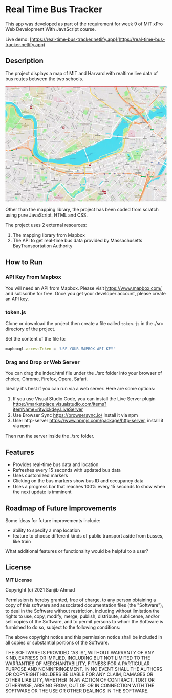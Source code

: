 # Real Time Bus Tracker

This app was developed as part of the requirement for week 9 of MIT xPro Web Development With JavaScript course.

Live demo: [https://real-time-bus-tracker.netlify.app](https://real-time-bus-tracker.netlify.app)

## Description

The project displays a map of MIT and Harvard with realtime live data of bus routes between the two schools.

![Screnshot of app showing real-time bus data information](src/images/real-time-bus-tracker.gif)

Other than the mapping library, the project has been coded from scratch using pure JavaScript, HTML and CSS.

The project uses 2 external resources:

1. The mapping library from Mapbox
2. The API to get real-time bus data provided by Massachusetts BayTransportation Authority

## How to Run

### API Key From Mapbox

You will need an API from Mapbox. Please visit https://www.mapbox.com/ and subscribe for free. Once you get your
developer account, please create an API key.

### token.js

Clone or download the project then create a file called ```token.js``` in the ./src directory of the project.

Set the content of the file to:

```javascript
mapboxgl.accessToken = 'USE-YOUR-MAPBOX-API-KEY'
```

### Drag and Drop or Web Server

You can drag the index.html file under the ./src folder into your browser of choice, Chrome, Firefox, Opera, Safari.

Ideally it's best if you can run via a web server. Here are some options:

1. If you use Visual Studio Code, you can install the Live Server
   plugin https://marketplace.visualstudio.com/items?itemName=ritwickdey.LiveServer
2. Use Browser Sync https://browsersync.io/ Install it via npm
3. User http-server https://www.npmjs.com/package/http-server, install it via npm

Then run the server inside the ./src folder.

## Features

- Provides real-time bus data and location
- Refreshes every 15 seconds with updated bus data
- Uses customized markers
- Clicking on the bus markers show bus ID and occupancy data
- Uses a progress bar that reaches 100% every 15 seconds to show when the next update is imminent

## Roadmap of Future Improvements

Some ideas for future improvements include:

- ability to specify a map location
- feature to choose different kinds of public transport aside from busses, like train

What additional features or functionality would be helpful to a user?

## License

**MIT License**

Copyright (c) 2021 Sanjib Ahmad

Permission is hereby granted, free of charge, to any person obtaining a copy of this software and associated
documentation files (the "Software"), to deal in the Software without restriction, including without limitation the
rights to use, copy, modify, merge, publish, distribute, sublicense, and/or sell copies of the Software, and to permit
persons to whom the Software is furnished to do so, subject to the following conditions:

The above copyright notice and this permission notice shall be included in all copies or substantial portions of the
Software.

THE SOFTWARE IS PROVIDED "AS IS", WITHOUT WARRANTY OF ANY KIND, EXPRESS OR IMPLIED, INCLUDING BUT NOT LIMITED TO THE
WARRANTIES OF MERCHANTABILITY, FITNESS FOR A PARTICULAR PURPOSE AND NONINFRINGEMENT. IN NO EVENT SHALL THE AUTHORS OR
COPYRIGHT HOLDERS BE LIABLE FOR ANY CLAIM, DAMAGES OR OTHER LIABILITY, WHETHER IN AN ACTION OF CONTRACT, TORT OR
OTHERWISE, ARISING FROM, OUT OF OR IN CONNECTION WITH THE SOFTWARE OR THE USE OR OTHER DEALINGS IN THE SOFTWARE.